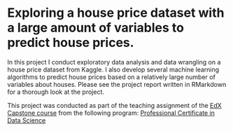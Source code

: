 # Exploring a house price dataset with a large amount of variables to predict house prices.

In this project I conduct exploratory data analysis and data wrangling on a house price dataset from Kaggle. I also develop several machine learning algorithms to predict house prices based on a relatively large number of variables about houses.
Please see the project report written in RMarkdown for a thorough look at the project.


This project was conducted as part of the teaching assignment of the [EdX Capstone course](https://www.edx.org/course/data-science-capstone) from the following program:
[Professional Certificate in Data Science](https://www.edx.org/professional-certificate/harvardx-data-science)
